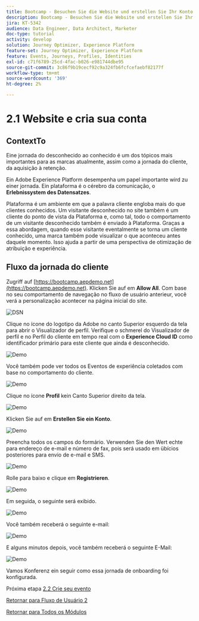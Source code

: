 ```yaml
---
title: Bootcamp - Besuchen Sie die Website und erstellen Sie Ihr Konto - Brasilien
description: Bootcamp - Besuchen Sie die Website und erstellen Sie Ihr Konto - Brasilien
jira: KT-5342
audience: Data Engineer, Data Architect, Marketer
doc-type: tutorial
activity: develop
solution: Journey Optimizer, Experience Platform
feature-set: Journey Optimizer, Experience Platform
feature: Events, Journeys, Profiles, Identities
exl-id: c71f6789-25cd-4fac-b026-e981744dbe95
source-git-commit: 3c86f9b19cecf92c9a324fb6fcfcefaebf82177f
workflow-type: tm+mt
source-wordcount: '369'
ht-degree: 2%

---
```


# 2.1 Website e cria sua conta

## ContextTo

Eine jornada do desconhecido ao conhecido é um dos tópicos mais importantes para as marcas atualmente, assim como a jornada do cliente, da aquisição à retenção.

Ein Adobe Experience Platform desempenha um papel importante wird zu einer jornada. Ein plataforma é o cérebro da comunicação, o **Erlebnissystem des Datensatzes**.

Plataforma é um ambiente em que a palavra cliente engloba mais do que clientes conhecidos. Um visitante desconhecido no site também é um cliente do ponto de vista da Plataforma e, como tal, todo o comportamento de um visitante desconhecido também é enviado à Plataforma. Graças a essa abordagem, quando esse visitante eventalmente se torna um cliente conhecido, uma marca também pode visualizar o que aconteceu antes daquele momento. Isso ajuda a partir de uma perspectiva de otimização de atribuição e experiência.

## Fluxo da jornada do cliente

Zugriff auf [https://bootcamp.aepdemo.net](https://bootcamp.aepdemo.net). Klicken Sie auf em **Allow All**. Com base no seu comportamento de navegação no fluxo de usuário anterieur, você verá a personalização acontecer na página inicial do site.

![DSN](./images/web8.png)

Clique no ícone do logotipo da Adobe no canto Superior esquerdo da tela para abrir o Visualizador de perfil. Verifique o schmerel do Visualizador de perfil e no Perfil do cliente em tempo real com o **Experience Cloud ID** como identificador primário para este cliente que ainda é desconhecido.

![Demo](./images/pv1.png)

Você também pode ver todos os Eventos de experiência coletados com base no comportamento do cliente.

![Demo](./images/pv3.png)

Clique no ícone **Profil** kein Canto Superior direito da tela.

![Demo](./images/pv4.png)

Klicken Sie auf em **Erstellen Sie ein Konto**.

![Demo](./images/pv5.png)

Preencha todos os campos do formário. Verwenden Sie den Wert echte para endereço de e-mail e número de fax, pois será usado em übícios posteriores para envio de e-mail e SMS.

![Demo](./images/pv7.png)

Rolle para baixo e clique em **Registrieren**.

![Demo](./images/pv8.png)

Em seguida, o seguinte será exibido.

![Demo](./images/pv9.png)

Você também receberá o seguinte e-mail:

![Demo](./images/pv10.png)

E alguns minutos depois, você também receberá o seguinte E-Mail:

![Demo](./images/pv11.png)

Vamos Konferenz ein seguir como essa jornada de onboarding foi konfigurada.

Próxima etapa [2.2 Crie seu evento](./ex2.md)

[Retornar para Fluxo de Usuário 2](./uc2.md)

[Retornar para Todos os Módulos](../../overview.md)
